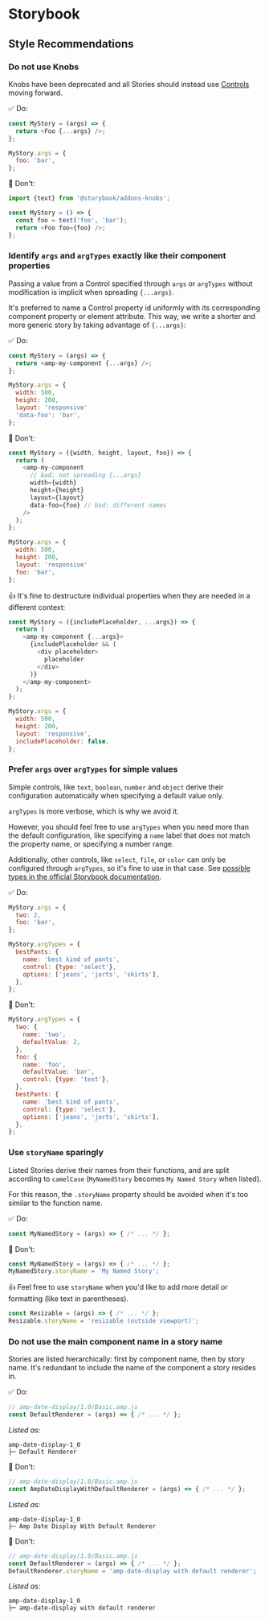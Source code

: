# Storybook

## Style Recommendations

### Do not use Knobs

Knobs have been deprecated and all Stories should instead use [Controls](https://storybook.js.org/docs/react/essentials/controls) moving forward.

✅ Do:

```js
const MyStory = (args) => {
  return <Foo {...args} />;
};

MyStory.args = {
  foo: 'bar',
};
```

🚫 Don't:

```js
import {text} from '@storybook/addons-knobs';

const MyStory = () => {
  const foo = text('foo', 'bar');
  return <Foo foo={foo} />;
};
```

### Identify `args` and `argTypes` exactly like their component properties

Passing a value from a Control specified through `args` or `argTypes` without modification is implicit when spreading `{...args}`.

It's preferred to name a Control property id uniformly with its corresponding component property or element attribute. This way, we write a shorter and more generic story by taking advantage of `{...args}`:

✅ Do:

```js
const MyStory = (args) => {
  return <amp-my-component {...args} />;
};

MyStory.args = {
  width: 500,
  height: 200,
  layout: 'responsive'
  'data-foo': 'bar',
};
```

🚫 Don't:

```js
const MyStory = ({width, height, layout, foo}) => {
  return (
    <amp-my-component
      // bad: not spreading {...args}
      width={width}
      height={height}
      layout={layout}
      data-foo={foo} // bad: different names
    />
  );
};

MyStory.args = {
  width: 500,
  height: 200,
  layout: 'responsive'
  foo: 'bar',
};
```

👍 It's fine to destructure individual properties when they are needed in a different context:

```js
const MyStory = ({includePlaceholder, ...args}) => {
  return (
    <amp-my-component {...args}>
      {includePlaceholder && (
        <div placeholder>
          placeholder
        </div>
      )}
    </amp-my-component>
  );
};

MyStory.args = {
  width: 500,
  height: 200,
  layout: 'responsive',
  includePlaceholder: false,
};
```

### Prefer `args` over `argTypes` for simple values

Simple controls, like `text`, `boolean`, `number` and `object` derive their configuration automatically when specifying a default value only.

`argTypes` is more verbose, which is why we avoid it.

However, you should feel free to use `argTypes` when you need more than the default configuration, like specifying a `name` label that does not match the property name, or specifying a number range.

Additionally, other controls, like `select`, `file`, or `color` can only be configured through `argTypes`, so it's fine to use in that case. See [possible types in the official Storybook documentation](https://storybook.js.org/docs/react/essentials/controls#annotation).

✅ Do:

```js
MyStory.args = {
  two: 2,
  foo: 'bar',
};

MyStory.argTypes = {
  bestPants: {
    name: 'best kind of pants',
    control: {type: 'select'},
    options: ['jeans', 'jorts', 'skirts'],
  },
};
```

🚫 Don't:

```js
MyStory.argTypes = {
  two: {
    name: 'two',
    defaultValue: 2,
  },
  foo: {
    name: 'foo',
    defaultValue: 'bar',
    control: {type: 'text'},
  },
  bestPants: {
    name: 'best kind of pants',
    control: {type: 'select'},
    options: ['jeans', 'jorts', 'skirts'],
  },
};
```

### Use `storyName` sparingly

Listed Stories derive their names from their functions, and are split according to `camelCase` (`MyNamedStory` becomes `My Named Story` when listed).

For this reason, the `.storyName` property should be avoided when it's too similar to the function name.

✅ Do:

```js
const MyNamedStory = (args) => { /* ... */ };
```

🚫 Don't:

```js
const MyNamedStory = (args) => { /* ... */ };
MyNamedStory.storyName = 'My Named Story';
```

👍 Feel free to use `storyName` when you'd like to add more detail or formatting (like text in parentheses).

```js
const Resizable = (args) => { /* ... */ };
Resizable.storyName = 'resizable (outside viewport)';
```

### Do not use the main component name in a story name

Stories are listed hierarchically: first by component name, then by story name. It's redundant to include the name of the component a story resides in.

✅ Do:

```js
// amp-date-display/1.0/Basic.amp.js
const DefaultRenderer = (args) => { /* ... */ };
```

_Listed as:_

```
amp-date-display-1_0
├─ Default Renderer
```

🚫 Don't:

```js
// amp-date-display/1.0/Basic.amp.js
const AmpDateDisplayWithDefaultRenderer = (args) => { /* ... */ };
```

_Listed as:_

```
amp-date-display-1_0
├─ Amp Date Display With Default Renderer
```

🚫 Don't:

```js
// amp-date-display/1.0/Basic.amp.js
const DefaultRenderer = (args) => { /* ... */ };
DefaultRenderer.storyName = 'amp-date-display with default renderer';
```

_Listed as:_

```
amp-date-display-1_0
├─ amp-date-display with default renderer
```
